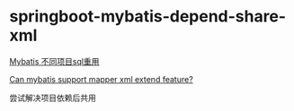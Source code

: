 # springboot-mybatis-depend-share-xml

[Mybatis 不同项目sql重用](https://github.com/maskleo/faq-cookbook/issues/33)

[Can mybatis support mapper xml extend feature?](https://github.com/mybatis/mybatis-3/issues/35)


尝试解决项目依赖后共用
